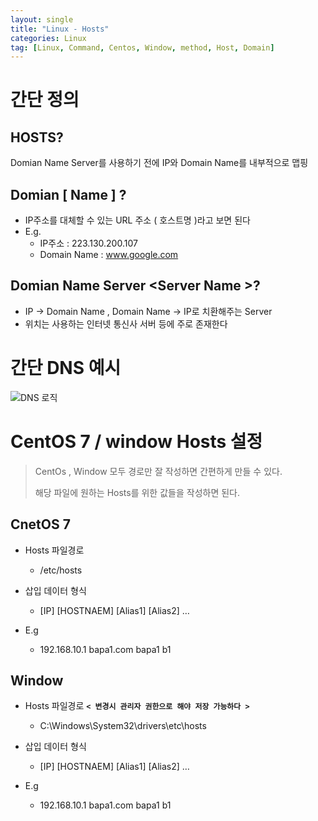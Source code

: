 ```yaml
---
layout: single
title: "Linux - Hosts"
categories: Linux
tag: [Linux, Command, Centos, Window, method, Host, Domain]
---
```


# 간단 정의

## HOSTS?

Domian Name Server를 사용하기 전에 IP와 Domain Name를 내부적으로 맵핑

## Domian [ Name ] ?

- IP주소를 대체할 수 있는 URL 주소 ( 호스트명 )라고 보면 된다
- E.g.
  - IP주소 : 223.130.200.107
  - Domain Name : www.google.com

## Domian Name Server \<Server Name >?

- IP -> Domain Name , Domain Name -> IP로 치환해주는 Server
- 위치는 사용하는 인터넷 통신사 서버 등에 주로 존재한다

# 간단 DNS 예시

![DNS 로직](https://user-images.githubusercontent.com/53324492/167662015-85e47864-84bd-4c60-9e22-7b264559d8fa.png)

# CentOS 7 / window Hosts 설정

> CentOs , Window 모두 경로만 잘 작성하면 간편하게 만들 수 있다.
>
> 해당 파일에 원하는 Hosts를 위한 값들을 작성하면 된다.

## CnetOS 7

- Hosts 파일경로

  - /etc/hosts

- 삽입 데이터 형식

  - [IP] [HOSTNAEM] [Alias1] [Alias2] …

- E.g

  - 192.168.10.1 bapa1.com bapa1 b1

## Window

- Hosts 파일경로 **`< 변경시 관리자 권한으로 해야 저장 가능하다 >`**

  - C:\Windows\System32\drivers\etc\hosts

- 삽입 데이터 형식

  - [IP] [HOSTNAEM] [Alias1] [Alias2] …

- E.g

  - 192.168.10.1 bapa1.com bapa1 b1
